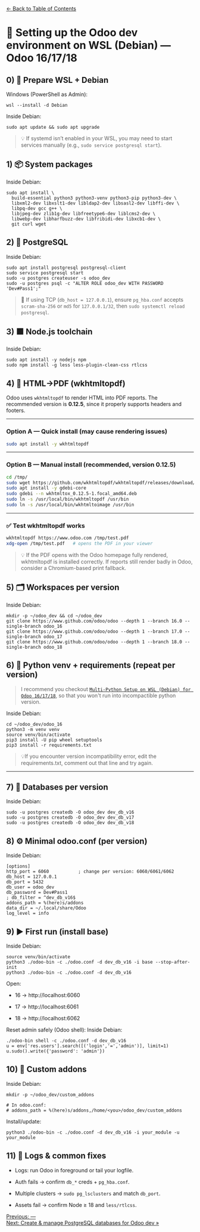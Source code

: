 [← Back to Table of Contents](../README.md#table-of-contents)

# 🐧 Setting up the Odoo dev environment on WSL (Debian) — Odoo 16/17/18

## 0) 🧰 Prepare WSL + Debian
Windows (PowerShell as Admin):
```
wsl --install -d Debian
```

Inside Debian:
```
sudo apt update && sudo apt upgrade
```
>💡 If systemd isn’t enabled in your WSL, you may need to start services manually (e.g., `sudo service postgresql start`).

## 1) 📦 System packages
Inside Debian:
```
sudo apt install \
  build-essential python3 python3-venv python3-pip python3-dev \
  libxml2-dev libxslt1-dev libldap2-dev libsasl2-dev libffi-dev \
  libpq-dev gcc g++ \
  libjpeg-dev zlib1g-dev libfreetype6-dev liblcms2-dev \
  libwebp-dev libharfbuzz-dev libfribidi-dev libxcb1-dev \
  git curl wget
```
## 2) 🐘 PostgreSQL
Inside Debian:
```
sudo apt install postgresql postgresql-client
sudo service postgresql start
sudo -u postgres createuser -s odoo_dev
sudo -u postgres psql -c "ALTER ROLE odoo_dev WITH PASSWORD 'Dev#Pass1';"
```
>🔐 If using TCP (`db_host = 127.0.0.1`), ensure `pg_hba.conf` accepts `scram-sha-256` or `md5` for `127.0.0.1/32`, then `sudo systemctl reload postgresql`.

## 3) 🟩 Node.js toolchain
Inside Debian:
```
sudo apt install -y nodejs npm
sudo npm install -g less less-plugin-clean-css rtlcss
```

## 4) 📄 HTML→PDF (wkhtmltopdf)

Odoo uses `wkhtmltopdf` to render HTML into PDF reports.
The recommended version is **0.12.5**, since it properly supports headers and footers.

---

### Option A — Quick install (may cause rendering issues)

```bash
sudo apt install -y wkhtmltopdf
```

---

### Option B — Manual install (recommended, version 0.12.5)

```bash
cd /tmp/
sudo wget https://github.com/wkhtmltopdf/wkhtmltopdf/releases/download/0.12.5/wkhtmltox_0.12.5-1.focal_amd64.deb
sudo apt install -y gdebi-core
sudo gdebi --n wkhtmltox_0.12.5-1.focal_amd64.deb
sudo ln -s /usr/local/bin/wkhtmltopdf /usr/bin
sudo ln -s /usr/local/bin/wkhtmltoimage /usr/bin
```

---

### ✅ Test wkhtmltopdf works

```bash
wkhtmltopdf https://www.odoo.com /tmp/test.pdf
xdg-open /tmp/test.pdf   # opens the PDF in your viewer
```

>💡 If the PDF opens with the Odoo homepage fully rendered, wkhtmltopdf is installed correctly.
If reports still render badly in Odoo, consider a Chromium-based print fallback.


## 5) 🗂️ Workspaces per version
Inside Debian:
```
mkdir -p ~/odoo_dev && cd ~/odoo_dev
git clone https://www.github.com/odoo/odoo --depth 1 --branch 16.0 --single-branch odoo_16
git clone https://www.github.com/odoo/odoo --depth 1 --branch 17.0 --single-branch odoo_17
git clone https://www.github.com/odoo/odoo --depth 1 --branch 18.0 --single-branch odoo_18

```
## 6) 🐍 Python venv + requirements (repeat per version)
>I recommend you checkout [`Multi-Python Setup on WSL (Debian) for Odoo 16/17/18`](https://github.com/MichaelNdunwa/My_Odoo_Dev_Notebook/blob/main/notes/08-multi-python-setup.md),
so that you won't run into incompactible python version.

Inside Debian:
```
cd ~/odoo_dev/odoo_16
python3 -m venv venv
source venv/bin/activate
pip3 install -U pip wheel setuptools
pip3 install -r requirements.txt
```
>💡If you encounter version incompatibility error, edit the requirements.txt,
  comment out that line and try again.

---

## 7) 🧱 Databases per version
Inside Debian:
```
sudo -u postgres createdb -O odoo_dev dev_db_v16
sudo -u postgres createdb -O odoo_dev dev_db_v17
sudo -u postgres createdb -O odoo_dev dev_db_v18
```
## 8) ⚙️ Minimal odoo.conf (per version)
Inside Debian:
```
[options]
http_port = 6060           ; change per version: 6060/6061/6062
db_host = 127.0.0.1
db_port = 5432
db_user = odoo_dev
db_password = Dev#Pass1
; db_filter = ^dev_db_v16$
addons_path = %(here)s/addons
data_dir = ~/.local/share/Odoo
log_level = info
```
## 9) ▶️ First run (install base)
Inside Debian:
```
source venv/bin/activate
python3 ./odoo-bin -c ./odoo.conf -d dev_db_v16 -i base --stop-after-init
python3 ./odoo-bin -c ./odoo.conf -d dev_db_v16
```
Open:

* 16 → http://localhost:6060

* 17 → http://localhost:6061

* 18 → http://localhost:6062

Reset admin safely (Odoo shell):
Inside Debian:
```
./odoo-bin shell -c ./odoo.conf -d dev_db_v16
u = env['res.users'].search([('login','=','admin')], limit=1)
u.sudo().write({'password': 'admin'})
```

## 10) 🧩 Custom addons
Inside Debian:
```
mkdir -p ~/odoo_dev/custom_addons

# In odoo.conf:
# addons_path = %(here)s/addons,/home/<you>/odoo_dev/custom_addons
```
Install/update:
```
python3 ./odoo-bin -c ./odoo.conf -d dev_db_v16 -i your_module -u your_module
```

## 11) 🔎 Logs & common fixes
* Logs: run Odoo in foreground or tail your logfile.

* Auth fails → confirm `db_*` creds + `pg_hba.conf`.

* Multiple clusters → `sudo pg_lsclusters` and match `db_port`.

* Assets fail → confirm Node ≥ 18 and `less/rtlcss`.

[Previous: —]( )                                                                                                                                                     
[Next: Create & manage PostgreSQL databases for Odoo dev »](02-create-manage-postgres-odoo.md)
